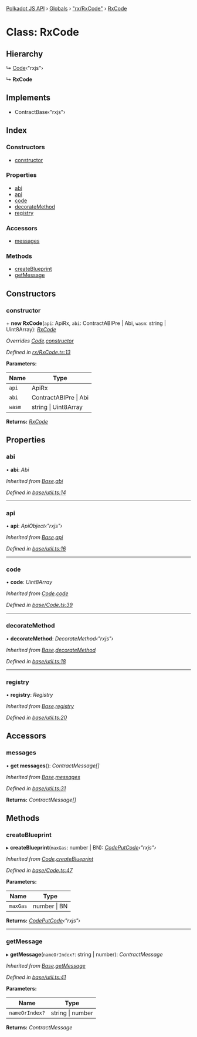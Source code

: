 [Polkadot JS API](../README.md) › [Globals](../globals.md) › ["rx/RxCode"](../modules/_rx_rxcode_.md) › [RxCode](_rx_rxcode_.rxcode.md)

# Class: RxCode

## Hierarchy

  ↳ [Code](_base_code_.code.md)‹"rxjs"›

  ↳ **RxCode**

## Implements

* ContractBase‹"rxjs"›

## Index

### Constructors

* [constructor](_rx_rxcode_.rxcode.md#constructor)

### Properties

* [abi](_rx_rxcode_.rxcode.md#abi)
* [api](_rx_rxcode_.rxcode.md#api)
* [code](_rx_rxcode_.rxcode.md#code)
* [decorateMethod](_rx_rxcode_.rxcode.md#decoratemethod)
* [registry](_rx_rxcode_.rxcode.md#registry)

### Accessors

* [messages](_rx_rxcode_.rxcode.md#messages)

### Methods

* [createBlueprint](_rx_rxcode_.rxcode.md#createblueprint)
* [getMessage](_rx_rxcode_.rxcode.md#getmessage)

## Constructors

###  constructor

\+ **new RxCode**(`api`: ApiRx, `abi`: ContractABIPre | Abi, `wasm`: string | Uint8Array): *[RxCode](_rx_rxcode_.rxcode.md)*

*Overrides [Code](_base_code_.code.md).[constructor](_base_code_.code.md#constructor)*

*Defined in [rx/RxCode.ts:13](https://github.com/polkadot-js/api/blob/81a2a51610/packages/api-contract/src/rx/RxCode.ts#L13)*

**Parameters:**

Name | Type |
------ | ------ |
`api` | ApiRx |
`abi` | ContractABIPre &#124; Abi |
`wasm` | string &#124; Uint8Array |

**Returns:** *[RxCode](_rx_rxcode_.rxcode.md)*

## Properties

###  abi

• **abi**: *Abi*

*Inherited from [Base](_base_util_.base.md).[abi](_base_util_.base.md#abi)*

*Defined in [base/util.ts:14](https://github.com/polkadot-js/api/blob/81a2a51610/packages/api-contract/src/base/util.ts#L14)*

___

###  api

• **api**: *ApiObject‹"rxjs"›*

*Inherited from [Base](_base_util_.base.md).[api](_base_util_.base.md#api)*

*Defined in [base/util.ts:16](https://github.com/polkadot-js/api/blob/81a2a51610/packages/api-contract/src/base/util.ts#L16)*

___

###  code

• **code**: *Uint8Array*

*Inherited from [Code](_base_code_.code.md).[code](_base_code_.code.md#code)*

*Defined in [base/Code.ts:39](https://github.com/polkadot-js/api/blob/81a2a51610/packages/api-contract/src/base/Code.ts#L39)*

___

###  decorateMethod

• **decorateMethod**: *DecorateMethod‹"rxjs"›*

*Inherited from [Base](_base_util_.base.md).[decorateMethod](_base_util_.base.md#decoratemethod)*

*Defined in [base/util.ts:18](https://github.com/polkadot-js/api/blob/81a2a51610/packages/api-contract/src/base/util.ts#L18)*

___

###  registry

• **registry**: *Registry*

*Inherited from [Base](_base_util_.base.md).[registry](_base_util_.base.md#registry)*

*Defined in [base/util.ts:20](https://github.com/polkadot-js/api/blob/81a2a51610/packages/api-contract/src/base/util.ts#L20)*

## Accessors

###  messages

• **get messages**(): *ContractMessage[]*

*Inherited from [Base](_base_util_.base.md).[messages](_base_util_.base.md#messages)*

*Defined in [base/util.ts:31](https://github.com/polkadot-js/api/blob/81a2a51610/packages/api-contract/src/base/util.ts#L31)*

**Returns:** *ContractMessage[]*

## Methods

###  createBlueprint

▸ **createBlueprint**(`maxGas`: number | BN): *[CodePutCode](../interfaces/_base_code_.codeputcode.md)‹"rxjs"›*

*Inherited from [Code](_base_code_.code.md).[createBlueprint](_base_code_.code.md#createblueprint)*

*Defined in [base/Code.ts:47](https://github.com/polkadot-js/api/blob/81a2a51610/packages/api-contract/src/base/Code.ts#L47)*

**Parameters:**

Name | Type |
------ | ------ |
`maxGas` | number &#124; BN |

**Returns:** *[CodePutCode](../interfaces/_base_code_.codeputcode.md)‹"rxjs"›*

___

###  getMessage

▸ **getMessage**(`nameOrIndex?`: string | number): *ContractMessage*

*Inherited from [Base](_base_util_.base.md).[getMessage](_base_util_.base.md#getmessage)*

*Defined in [base/util.ts:41](https://github.com/polkadot-js/api/blob/81a2a51610/packages/api-contract/src/base/util.ts#L41)*

**Parameters:**

Name | Type |
------ | ------ |
`nameOrIndex?` | string &#124; number |

**Returns:** *ContractMessage*
